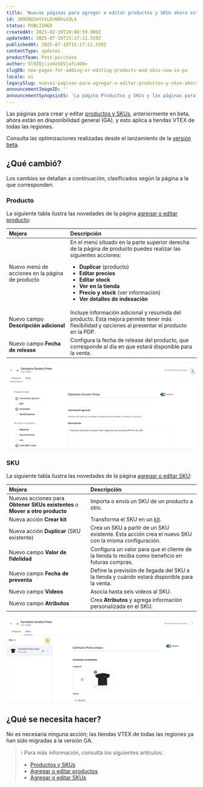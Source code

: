 ```yaml
---
title: 'Nuevas páginas para agregar o editar productos y SKUs ahora están disponibles globalmente'
id: 1N9O802mtVzLDVN0hud3LA
status: PUBLISHED
createdAt: 2025-02-19T20:08:59.900Z
updatedAt: 2025-07-16T15:17:11.559Z
publishedAt: 2025-07-16T15:17:11.559Z
contentType: updates
productTeam: Post-purchase
author: 5l9ZQjiivHzkEVjafL4O6v
slugEN: new-pages-for-adding-or-editing-products-and-skus-now-in-ga
locale: es
legacySlug: nuevas-paginas-para-agregar-o-editar-productos-y-skus-ahora-en-ga
announcementImageID: ''
announcementSynopsisES: 'La página Productos y SKUs y las páginas para agregar o editar un producto o sku están ahora en GA.'
---
```


Las páginas para crear y editar [productos y SKUs](https://help.vtex.com/es/tutorial/productos-y-skus--2ig7TmROlirWirZjFWZ3By), anteriormente en beta, ahora están en disponibilidad general (GA), y esto aplica a tiendas VTEX de todas las regiones. 

Consulta las optimizaciones realizadas desde el lanzamiento de la [versión beta](https://help.vtex.com/es/announcements/new-page-for-adding-products-and-skus--5eKaFgMwrbuhUmuQzT4Q0Y).

## ¿Qué cambió?

Los cambios se detallan a continuación, clasificados según la página a la que corresponden.

### Producto

La siguiente tabla ilustra las novedades de la página [agregar o editar producto](https://help.vtex.com/es/tutorial/agregar-o-editar-productos--29IkdEu6GofCFlltsZh2H8):

| **Mejora** | **Descripción** |
| :--- | :--- |
| Nuevo menú de acciones en la página de producto  | En el menú <i class="fas fa-ellipsis-v" aria-hidden="true"></i> situado en la parte superior derecha de la página de producto puedes realizar las siguientes acciones:<ul><li>**Duplicar** (producto)</li><li>**Editar precios**</li><li>**Editar stock**</li><li>**Ver en la tienda**</li><li>**Precio y stock** (ver información)</li><li>**Ver detalles de indexación**</li></ul> |
| Nuevo campo **Descripción adicional** | Incluye información adicional y resumida del producto. Esta mejora permite tener más flexibilidad y opciones al presentar el producto en la PDP.  |
| Nuevo campo **Fecha de release** | Configura la fecha de release del producto, que corresponde al día en que estará disponible para la venta. |

![announcement_product_page_ES](https://raw.githubusercontent.com/vtexdocs/help-center-content/refs/heads/main/docs/es/announcements/2025/nuevas-paginas-para-agregar-o-editar-productos-y-skus-ahora-en-ga_1.gif)

### SKU

La siguiente tabla ilustra las novedades de la página [agregar o editar SKU](https://help.vtex.com/es/tutorial/agregar-o-editar-skus--4ryZ6J45kwn3jDiQBxGiiN):

| **Mejora** | **Descripción** |
| :--- | :--- |
| Nuevas acciones para **Obtener SKUs existentes** o **Mover a otro producto** | Importa o envía un SKU de un producto a otro. |
| Nueva acción **Crear kit** | Transforma el SKU en un [kit](https://help.vtex.com/es/tutorial/o-que-e-um-kit--5ov5s3eHM4AqAAgqWwoc28).  |
| Nueva acción **Duplicar** (SKU existente) | Crea un SKU a partir de un SKU existente. Esta acción crea el nuevo SKU con la misma configuración. |
| Nuevo campo **Valor de fidelidad** | Configura un valor para que el cliente de la tienda lo reciba como beneficio en futuras compras. |
| Nuevo campo **Fecha de preventa** | Define la previsión de llegada del SKU a la tienda y cuándo estará disponible para la venta. |
| Nuevo campo **Videos** | Asocia hasta seis videos al SKU. |
| Nuevo campo **Atributos** | Crea **Atributos** y agrega información personalizada en el SKU. |

![announcement_sku_page_ES](https://raw.githubusercontent.com/vtexdocs/help-center-content/refs/heads/main/docs/es/announcements/2025/nuevas-paginas-para-agregar-o-editar-productos-y-skus-ahora-en-ga_2.gif)

## ¿Qué se necesita hacer?

No es necesaria ninguna acción; las tiendas VTEX de todas las regiones ya han sido migradas a la versión GA.

> ℹ️ Para más información, consulta los siguientes artículos:<ul><li>[Productos y SKUs](https://help.vtex.com/es/tutorial/productos-y-skus--2ig7TmROlirWirZjFWZ3By)</li><li>[Agregar o editar productos](https://help.vtex.com/es/tutorial/agregar-o-editar-productos--29IkdEu6GofCFlltsZh2H8)</li><li>[Agregar o editar SKUs](https://help.vtex.com/es/tutorial/agregar-o-editar-skus--4ryZ6J45kwn3jDiQBxGiiN)</li></ul>

